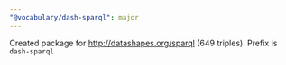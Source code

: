 ```yaml
---
"@vocabulary/dash-sparql": major
---
```


Created package for http://datashapes.org/sparql (649 triples). Prefix is `dash-sparql`
